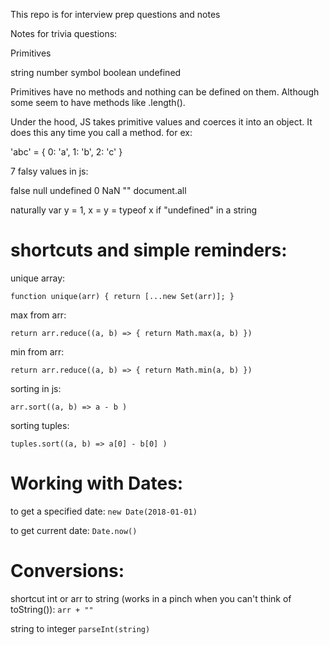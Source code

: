 This repo is for interview prep questions and notes

Notes for trivia questions:

Primitives 

string 
number 
symbol
boolean 
undefined 

Primitives have no methods and nothing can be defined on them. Although some seem to have methods like .length(). 

Under the hood, JS takes primitive values and coerces it into an object. It does this any time you call a method. for ex: 

'abc' = {
  0: 'a', 
  1: 'b', 
  2: 'c'
}

7 falsy values in js: 

false
null
undefined
0
NaN
""
document.all

naturally var y = 1, x = y = typeof x if "undefined" in a string

# shortcuts and simple reminders:

unique array:

`function unique(arr) {
  return [...new Set(arr)];
}`

max from arr: 

`return arr.reduce((a, b) => {
    return Math.max(a, b)
 })`

min from arr:

`return arr.reduce((a, b) => {
    return Math.min(a, b)
 })`
 
 sorting in js: 
 
 `arr.sort((a, b) => a - b )`
 
 sorting tuples:
 
`tuples.sort((a, b) => a[0] - b[0] )`

 # Working with Dates: 
 
 to get a specified date:
 `new Date(2018-01-01)`

 to get current date: 
`Date.now()`

# Conversions:

shortcut int or arr to string (works in a pinch when you can't think of toString()):
`arr + ""`

string to integer
`parseInt(string)`
